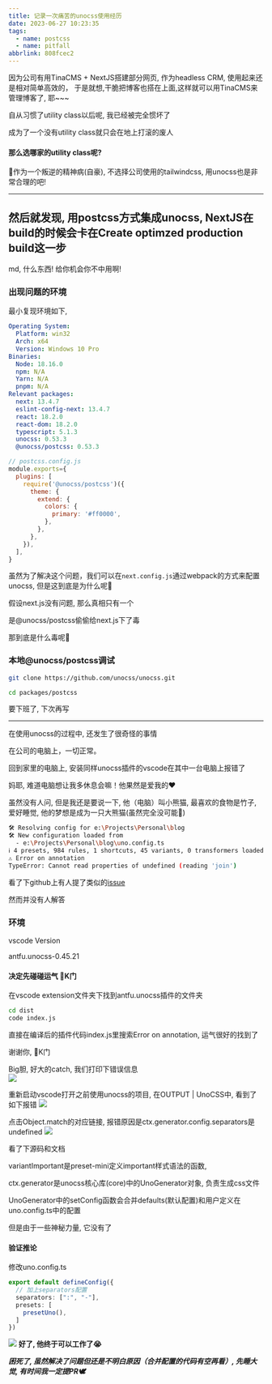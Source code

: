 ```yaml
---
title: 记录一次痛苦的unocss使用经历
date: 2023-06-27 10:23:35
tags:
  - name: postcss
  - name: pitfall
abbrlink: 808fcec2
---
```


因为公司有用TinaCMS + NextJS搭建部分网页,
作为headless CRM, 使用起来还是相对简单高效的，
于是就想,干脆把博客也搭在上面,这样就可以用TinaCMS来管理博客了, 耶~~~

自从习惯了utility class以后呢, 我已经被完全惯坏了  

成为了一个没有utility class就只会在地上打滚的废人

#### 那么选哪家的utility class呢?

🤔作为一个叛逆的精神病(自豪), 不选择公司使用的tailwindcss, 用unocss也是非常合理的吧!

---

## 然后就发现, 用postcss方式集成unocss, NextJS在build的时候会卡在Create optimzed production build这一步

md, 什么东西! 给你机会你不中用啊!

### 出现问题的环境

最小复现环境如下, 

```yml
Operating System:
  Platform: win32
  Arch: x64
  Version: Windows 10 Pro
Binaries:
  Node: 18.16.0
  npm: N/A
  Yarn: N/A
  pnpm: N/A
Relevant packages:
  next: 13.4.7
  eslint-config-next: 13.4.7
  react: 18.2.0
  react-dom: 18.2.0
  typescript: 5.1.3
  unocss: 0.53.3
  @unocss/postcss: 0.53.3
```

```javascript
// postcss.config.js
module.exports={
  plugins: [
    require('@unocss/postcss')({
      theme: {
        extend: {
          colors: {
            primary: '#ff0000',
          },
        },
      },
    }),
  ],
}
```

虽然为了解决这个问题，我们可以在`next.config.js`通过webpack的方式来配置unocss, 但是这到底是为什么呢🤔

假设next.js没有问题, 那么真相只有一个

是@unocss/postcss偷偷给next.js下了毒

那到底是什么毒呢🤔

### 本地@unocss/postcss调试

```bash
git clone https://github.com/unocss/unocss.git

cd packages/postcss
```

要下班了, 下次再写

---

在使用unocss的过程中, 还发生了很奇怪的事情

在公司的电脑上，一切正常。

回到家里的电脑上, 安装同样unocss插件的vscode在其中一台电脑上报错了

妈耶, 难道电脑想让我多休息会嘛！他果然是爱我的❤️

虽然没有人问, 但是我还是要说一下, 他（电脑）叫小熊猫, 最喜欢的食物是竹子, 爱好睡觉, 他的梦想是成为一只大熊猫(虽然完全没可能🤫)

```bash
🛠 Resolving config for e:\Projects\Personal\blog
🛠 New configuration loaded from
  - e:\Projects\Personal\blog\uno.config.ts
ℹ️ 4 presets, 984 rules, 1 shortcuts, 45 variants, 0 transformers loaded
⚠️ Error on annotation
TypeError: Cannot read properties of undefined (reading 'join')
```

看了下github上有人提了类似的[issue](https://github.com/unocss/unocss/issues/2722)

然而并没有人解答

### 环境

vscode Version

antfu.unocss-0.45.21

#### 决定先碰碰运气 🙏K门

在vscode extension文件夹下找到antfu.unocss插件的文件夹

```bash
cd dist
code index.js
```

直接在编译后的插件代码index.js里搜索Error on annotation, 运气很好的找到了

谢谢你, 🙏K门

Big胆, 好大的catch, 我们打印下错误信息  
![](https://s2.loli.net/2023/06/28/tOH2XMBnQqGVPgK.png)

重新启动vscode打开之前使用unocss的项目, 在OUTPUT | UnoCSS中, 看到了如下报错
![](https://s2.loli.net/2023/06/28/Y6krU34B7vIdz8D.png)

点击Object.match的对应链接, 报错原因是ctx.generator.config.separators是undefined
![](https://s2.loli.net/2023/06/28/GcFB19MsfhVZRug.png)

看了下源码和文档

variantImportant是preset-mini定义important样式语法的函数, 

ctx.generator是unocss核心库(core)中的UnoGenerator对象, 负责生成css文件

UnoGenerator中的setConfig函数会合并defaults(默认配置)和用户定义在uno.config.ts中的配置

但是由于一些神秘力量, 它没有了

#### 验证推论

修改uno.config.ts

```typescript
export default defineConfig({
  // 加上separators配置
  separators: [":", "-"],
  presets: [
    presetUno(),
  ]
})
```

![](https://s2.loli.net/2023/06/28/GHeOVqaJLsSZopW.png)
**好了, 他终于可以工作了😭**

***困死了, 虽然解决了问题但还是不明白原因（合并配置的代码有空再看）, 先睡大觉, 有时间我一定提PR🕊️***
